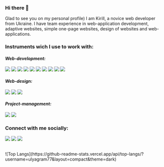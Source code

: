 ### Hi there 👋

Glad to see you on my personal profile) I am Kirill, a novice web developer from Ukraine. I have team experience in web-application development, adaptive websites, simple one-page websites, design of websites and web-applications.

### Instruments wich I use to work with:


<em><h4 align="left" >Web-development:</h4></em>

<img src="https://img.shields.io/badge/HTML-2188ff?style=for-the-badge&logo=html5&logoColor=fff"/> <img src="https://img.shields.io/badge/CSS-2188ff?style=for-the-badge&logo=css3&logoColor=fff"/> <img src="https://img.shields.io/badge/Java Script-2188ff?style=for-the-badge&logo=JavaScript&logoColor=fff"/> <img src="https://img.shields.io/badge/React JS-2188ff?style=for-the-badge&logo=React&logoColor=fff"/> <img src="https://img.shields.io/badge/Redux-2188ff?style=for-the-badge&logo=Redux&logoColor=fff"/> <img src="https://img.shields.io/badge/GIT-2188ff?style=for-the-badge&logo=Git&logoColor=fff"/> <img src="https://img.shields.io/badge/Bootstrap-2188ff?style=for-the-badge&logo=Bootstrap&logoColor=fff"/> <img src="https://img.shields.io/badge/Jquery-2188ff?style=for-the-badge&logo=jQuery&logoColor=fff"/> <img src="https://img.shields.io/badge/Node.js-2188ff?style=for-the-badge&logo=Node.js&logoColor=fff"/> <img src="https://img.shields.io/badge/Sass-2188ff?style=for-the-badge&logo=Sass&logoColor=fff"/>

<em><h4 align="left">Web-design:</h4></em>

<img src="https://img.shields.io/badge/Figma-2188ff?style=for-the-badge&logo=Figma&logoColor=fff"/> <img src="https://img.shields.io/badge/Adobe Illustrator-2188ff?style=for-the-badge&logo=Adobe Illustrator&logoColor=fff"/> <img src="https://img.shields.io/badge/Adobe Photoshop-2188ff?style=for-the-badge&logo=Adobe Photoshop&logoColor=fff"/>

<em><h4 align="left">Project-management:</h4></em>

<img src="https://img.shields.io/badge/ClickUp-2188ff?style=for-the-badge&logo=ClickUp&logoColor=fff"/> <img src="https://img.shields.io/badge/Jira-2188ff?style=for-the-badge&logo=Jira&logoColor=fff"/>

### Connect with me socially:

<a href="https://www.linkedin.com/in/kirill-ulianov-832a62233/" target="blank"><img src="https://img.shields.io/badge/Linked In-fe7d95?style=for-the-badge&logo=LinkedIn&logoColor=fff"/></a> <a href="https://www.instagram.com/ulyagram77/" target="blank"><img src="https://img.shields.io/badge/Instagram-fe7d95?style=for-the-badge&logo=Instagram&logoColor=fff"/></a> <a href="mailto:kirillulianow@gmail.com" target="blank"><img src="https://img.shields.io/badge/GMAIL-fe7d95?style=for-the-badge&logo=Gmail&logoColor=fff"/></a>


<br>
![Top Langs](https://github-readme-stats.vercel.app/api/top-langs/?username=ulyagram77&layout=compact&theme=dark)

